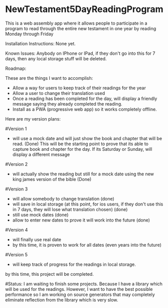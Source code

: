 # NewTestament5DayReadingProgram
This is a web assembly app where it allows people to participate in a program to read through the entire new testament in one year by reading Monday through Friday

Installation Instructions:
None yet.

Known Issues:
Anybody on IPhone or IPad, if they don't go into this for 7 days, then any local storage stuff will be deleted.

Roadmap:

These are the things I want to accomplish:
 * Allow a way for users to keep track of their readings for the year
 * Allow a user to change their translation used
 * Once a reading has been completed for the day, will display a friendly message saying they already completed the reading.
 * Install as a PWA (progressive web app) so it works completely offline.


Here are my version plans:

#Version 1
 * will use a mock date and will just show the book and chapter that will be read. (Done)
 This will be the starting point to prove that its able to capture book and chapter for the day.
 If its Saturday or Sunday, will display a different message
 
 #Version 2
 * will actually show the reading but still for a mock date using the new king james version of the bible (Done)

 #Version 3
 * will allow somebody to change translation (done)
 * will save in local storage (at this point, for ios users, if they don't use this in 7 days, they will lose what translation chosen) (done)
 * still use mock dates (done)
 * allow to enter new dates to prove it will work into the future (done)

 #Version 4
 * will finally use real date
 * by this time, it is proven to work for all dates (even years into the future)

 #Version 5
 * will keep track of progress for the readings in local storage.
 
 by this time, this project will be completed.
 
 #Status:
 I am waiting to finish some projects.  Because I have a library which will be used for the readings.  However, I want to have the best possible performance so I am working  on source generators that may completely eliminate reflection from the library which is very slow.
 
